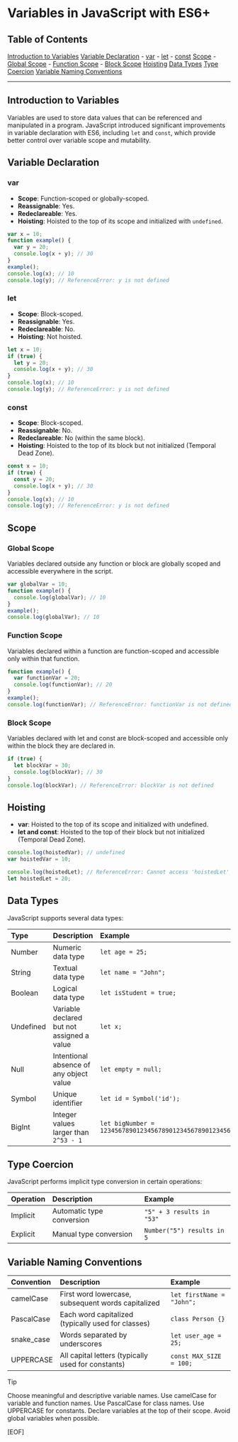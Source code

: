 # Variables in JavaScript with ES6+

## Table of Contents

[Introduction to Variables](#introduction-to-variables)
[Variable Declaration](#variable-declaration)
    - [var](#var)
    - [let](#let)
    - [const](#const)
[Scope](#scope)
    - [Global Scope](#global-scope)
    - [Function Scope](#function-scope)
    - [Block Scope](#block-scope)
[Hoisting](#hoisting)
[Data Types](#data-types)
[Type Coercion](#type-coercion)
[Variable Naming Conventions](#variable-naming-conventions)

---

## Introduction to Variables

Variables are used to store data values that can be referenced and manipulated in a program. JavaScript introduced significant improvements in variable declaration with ES6, including `let` and `const`, which provide better control over variable scope and mutability.

## Variable Declaration

### var

- **Scope**: Function-scoped or globally-scoped.
- **Reassignable**: Yes.
- **Redeclareable**: Yes.
- **Hoisting**: Hoisted to the top of its scope and initialized with `undefined`.

```javascript
var x = 10;
function example() {
  var y = 20;
  console.log(x + y); // 30
}
example();
console.log(x); // 10
console.log(y); // ReferenceError: y is not defined
```

### let

- **Scope**: Block-scoped.
- **Reassignable**: Yes.
- **Redeclareable**: No.
- **Hoisting**: Not hoisted.

```javascript
let x = 10;
if (true) {
  let y = 20;
  console.log(x + y); // 30
}
console.log(x); // 10
console.log(y); // ReferenceError: y is not defined
```

### const

- **Scope**: Block-scoped.
- **Reassignable**: No.
- **Redeclareable**: No (within the same block).
- **Hoisting**: Hoisted to the top of its block but not initialized (Temporal Dead Zone).

```javascript
const x = 10;
if (true) {
  const y = 20;
  console.log(x + y); // 30
}
console.log(x); // 10
console.log(y); // ReferenceError: y is not defined
```

## Scope

### Global Scope

Variables declared outside any function or block are globally scoped and accessible everywhere in the script.

```javascript
var globalVar = 10;
function example() {
  console.log(globalVar); // 10
}
example();
console.log(globalVar); // 10
```

### Function Scope

Variables declared within a function are function-scoped and accessible only within that function.

```javascript
function example() {
  var functionVar = 20;
  console.log(functionVar); // 20
}
example();
console.log(functionVar); // ReferenceError: functionVar is not defined
```

### Block Scope

Variables declared with let and const are block-scoped and accessible only within the block they are declared in.

```javascript
if (true) {
  let blockVar = 30;
  console.log(blockVar); // 30
}
console.log(blockVar); // ReferenceError: blockVar is not defined
```

## Hoisting

- **var**: Hoisted to the top of its scope and initialized with undefined.
- **let and const**: Hoisted to the top of their block but not initialized (Temporal Dead Zone).

```javascript
console.log(hoistedVar); // undefined
var hoistedVar = 10;

console.log(hoistedLet); // ReferenceError: Cannot access 'hoistedLet' before initialization
let hoistedLet = 20;
```

## Data Types

JavaScript supports several data types:

| Type | Description | Example |
|:----------|:------------|:--------|
| Number | Numeric data type | `let age = 25;` |
| String | Textual data type | `let name = "John";` |
| Boolean | Logical data type | `let isStudent = true;` |
| Undefined | Variable declared but not assigned a value | `let x;` |
| Null | Intentional absence of any object value | `let empty = null;` |
| Symbol | Unique identifier | `let id = Symbol('id');` |
| BigInt | Integer values larger than `2^53 - 1` | `let bigNumber = 1234567890123456789012345678901234567890n;` |

## Type Coercion

JavaScript performs implicit type conversion in certain operations:

| Operation | Description | Example |
|:----------|:------------|:--------|
| Implicit | Automatic type conversion | `"5" + 3 results in "53"` |
| Explicit | Manual type conversion | `Number("5") results in 5` |

## Variable Naming Conventions

| Convention | Description | Example |
|:-----------|:------------|:--------|
| camelCase | First word lowercase, subsequent words capitalized | `let firstName = "John";` |
| PascalCase | Each word capitalized (typically used for classes) | `class Person {}` |
| snake_case | Words separated by underscores | `let user_age = 25;` |
| UPPERCASE | All capital letters (typically used for constants) | `const MAX_SIZE = 100;` |

>[!TIP]
>
> Choose meaningful and descriptive variable names.
> Use camelCase for variable and function names.
> Use PascalCase for class names.
> Use UPPERCASE for constants.
> Declare variables at the top of their scope.
> Avoid global variables when possible.

[EOF]
